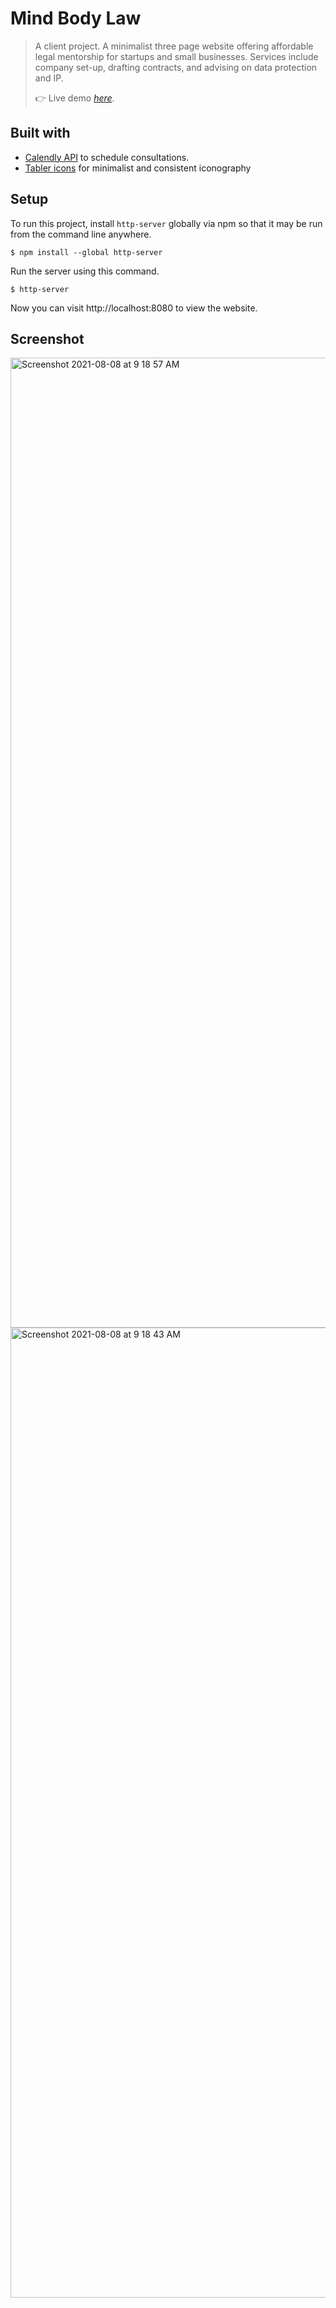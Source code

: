 # Mind Body Law

> A client project. A minimalist three page website offering affordable legal mentorship for startups and small businesses. Services include company set-up, drafting contracts, and advising on data protection and IP.
> 
> 👉 Live demo [_here_](https://www.mindbodylaw.co.uk).
	
## Built with
* [Calendly API](https://calendly.stoplight.io/docs/gh/calendly/api-docs) to schedule consultations.
* [Tabler icons](https://tabler-icons.io/) for minimalist and consistent iconography
	
## Setup
To run this project, install `http-server` globally via npm so that it may be run from the command line anywhere.
```
$ npm install --global http-server
```
Run the server using this command.
```
$ http-server
```
Now you can visit http://localhost:8080 to view the website.

## Screenshot
<img width="1552" alt="Screenshot 2021-08-08 at 9 18 57 AM" src="https://user-images.githubusercontent.com/59119022/128625805-61df835d-758a-427b-8831-16c9a645e500.png">
<img width="1552" alt="Screenshot 2021-08-08 at 9 18 43 AM" src="https://user-images.githubusercontent.com/59119022/128625809-275994d6-cf9c-4c17-8f6a-114c77acf974.png">
